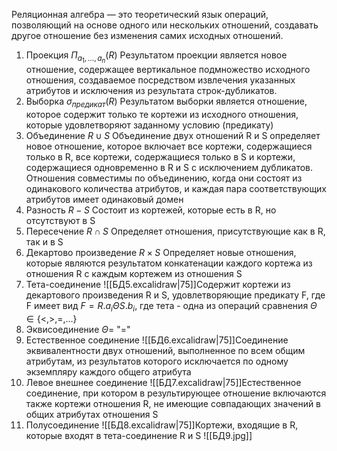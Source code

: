 Реляционная алгебра — это теоретический язык операций, позволяющий на основе одного или нескольких отношений, создавать другое отношение без изменения самих исходных отношений.
1. Проекция
	$П_{a_{1}, \dots, a_{n}}(R)$
	 Результатом проекции является новое отношение, содержащее вертикальное подмножество исходного отношения, создаваемое посредством извлечения указанных атрибутов и исключения из результата строк-дубликатов.
2. Выборка
	$\sigma_{предикат}(R)$
	Результатом выборки является отношение, которое содержит только те кортежи из исходного отношения, которые удовлетворяют заданному условию (предикату)
3.  Объединение
	$R \cup S$
	Объединение двух отношений R и S определяет новое отношение, которое включает все кортежи, содержащиеся только в R, все кортежи, содержащиеся только в S и кортежи, содержащиеся одновременно в R и S с исключением дубликатов.
	Отношения совместимы по объединению, когда они состоят из одинакового количества атрибутов, и каждая пара соответствующих атрибутов имеет одинаковый домен 
4. Разность
	$R-S$
	Состоит из кортежей, которые есть в R, но отсутствуют в S
5. Пересечение
	$R \cap S$
	Определяет отношения, присутствующие как в R, так и в S
6. Декартово произведение
	$R \times S$
	Определяет новые отношения, которые являются результатом конкатенации каждого кортежа из отношения R с каждым кортежем из отношения S
7. Тета-соединение
	![[БД5.excalidraw|75]]Содержит кортежи из декартового произведения R и S, удовлетворяющие предикату F, где F имеет вид $F = R.a_{i} \Theta S.b_{i}$, где тета - одна из операций сравнения $\Theta \in \{<, >, =, \dots\}$
8. Эквисоединение
	$\Theta =$ "="	
9. Естественное соединение
	![[БД6.excalidraw|75]]Соединение эквивалентности двух отношений, выполненное по всем общим атрибутам, из результатов которого исключается по одному экземпляру каждого общего атрибута
10. Левое внешнее соединение
	![[БД7.excalidraw|75]]Естественное соединение, при котором в результирующее отношение включаются также кортежи отношения R, не имеющие совпадающих значений в общих атрибутах отношения S
11. Полусоединение
	![[БД8.excalidraw|75]]Кортежи, входящие в R, которые входят в тета-соединение R и S
![[БД9.jpg]]